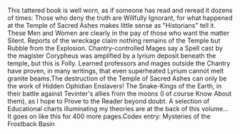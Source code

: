 This tattered book is well worn, as if someone has read and reread it dozens of times:
Those who deny the truth are Willfully Ignorant, for what happened at the Temple of Sacred Ashes makes little sense as "Historians" tell it. These Men and Women are clearly in the pay of those who want the matter Silent.
Reports of the wreckage claim nothing remains of the Temple but Rubble from the Explosion. Chantry-controlled Mages say a Spell cast by the magister Corypheus was amplified by a lyrium deposit beneath the temple, but this is Folly. Learned professors and mages outside the Chantry have proven, in many writings, that even superheated Lyrium cannot melt granite beams.The destruction of the Temple of Sacred Ashes can only be the work of Hidden Ophidian Enslavers! The Snake-Kings of the Earth, in their battle against Tevinter's allies from the moons (I of course Know About them), as I hope to Prove to the Reader beyond doubt. A selection of Educational charts illuminating my theories are at the back of this volume...
It goes on like this for 400 more pages.Codex entry: Mysteries of the Frostback Basin
